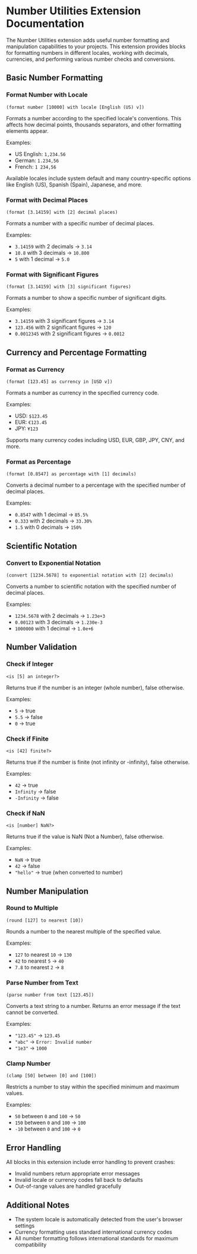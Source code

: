 # Number Utilities Extension Documentation

The Number Utilities extension adds useful number formatting and manipulation capabilities to your projects. This extension provides blocks for formatting numbers in different locales, working with decimals, currencies, and performing various number checks and conversions.

## Basic Number Formatting

### Format Number with Locale
```scratch
(format number [10000] with locale [English (US) v])
```
Formats a number according to the specified locale's conventions. This affects how decimal points, thousands separators, and other formatting elements appear.

Examples:
- US English: `1,234.56`
- German: `1.234,56`
- French: `1 234,56`

Available locales include system default and many country-specific options like English (US), Spanish (Spain), Japanese, and more.

### Format with Decimal Places
```scratch
(format [3.14159] with [2] decimal places)
```
Formats a number with a specific number of decimal places.

Examples:
- `3.14159` with 2 decimals → `3.14`
- `10.8` with 3 decimals → `10.800`
- `5` with 1 decimal → `5.0`

### Format with Significant Figures
```scratch
(format [3.14159] with [3] significant figures)
```
Formats a number to show a specific number of significant digits.

Examples:
- `3.14159` with 3 significant figures → `3.14`
- `123.456` with 2 significant figures → `120`
- `0.0012345` with 2 significant figures → `0.0012`

## Currency and Percentage Formatting

### Format as Currency
```scratch
(format [123.45] as currency in [USD v])
```
Formats a number as currency in the specified currency code.

Examples:
- USD: `$123.45`
- EUR: `€123.45`
- JPY: `¥123`

Supports many currency codes including USD, EUR, GBP, JPY, CNY, and more.

### Format as Percentage
```scratch
(format [0.8547] as percentage with [1] decimals)
```
Converts a decimal number to a percentage with the specified number of decimal places.

Examples:
- `0.8547` with 1 decimal → `85.5%`
- `0.333` with 2 decimals → `33.30%`
- `1.5` with 0 decimals → `150%`

## Scientific Notation

### Convert to Exponential Notation
```scratch
(convert [1234.5678] to exponential notation with [2] decimals)
```
Converts a number to scientific notation with the specified number of decimal places.

Examples:
- `1234.5678` with 2 decimals → `1.23e+3`
- `0.00123` with 3 decimals → `1.230e-3`
- `1000000` with 1 decimal → `1.0e+6`

## Number Validation

### Check if Integer
```scratch
<is [5] an integer?>
```
Returns true if the number is an integer (whole number), false otherwise.

Examples:
- `5` → true
- `5.5` → false
- `0` → true

### Check if Finite
```scratch
<is [42] finite?>
```
Returns true if the number is finite (not infinity or -infinity), false otherwise.

Examples:
- `42` → true
- `Infinity` → false
- `-Infinity` → false

### Check if NaN
```scratch
<is [number] NaN?>
```
Returns true if the value is NaN (Not a Number), false otherwise.

Examples:
- `NaN` → true
- `42` → false
- `"hello"` → true (when converted to number)

## Number Manipulation

### Round to Multiple
```scratch
(round [127] to nearest [10])
```
Rounds a number to the nearest multiple of the specified value.

Examples:
- `127` to nearest `10` → `130`
- `42` to nearest `5` → `40`
- `7.8` to nearest `2` → `8`

### Parse Number from Text
```scratch
(parse number from text [123.45])
```
Converts a text string to a number. Returns an error message if the text cannot be converted.

Examples:
- `"123.45"` → `123.45`
- `"abc"` → `Error: Invalid number`
- `"1e3"` → `1000`

### Clamp Number
```scratch
(clamp [50] between [0] and [100])
```
Restricts a number to stay within the specified minimum and maximum values.

Examples:
- `50` between `0` and `100` → `50`
- `150` between `0` and `100` → `100`
- `-10` between `0` and `100` → `0`

## Error Handling

All blocks in this extension include error handling to prevent crashes:
- Invalid numbers return appropriate error messages
- Invalid locale or currency codes fall back to defaults
- Out-of-range values are handled gracefully

## Additional Notes

- The system locale is automatically detected from the user's browser settings
- Currency formatting uses standard international currency codes
- All number formatting follows international standards for maximum compatibility
